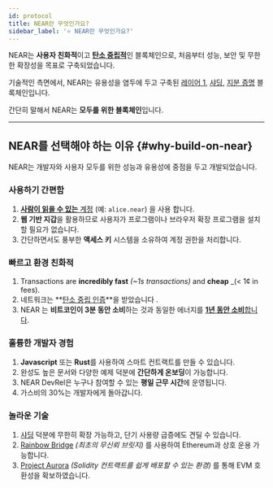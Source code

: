 ```yaml
---
id: protocol
title: NEAR란 무엇인가요?
sidebar_label: '⭐ NEAR란 무엇인가요?'
---
```


NEAR는 **사용자 친화적**이고 [**탄소 중립적**](https://near.org/blog/near-climate-neutral-product/)인 블록체인으로, 처음부터 성능, 보안 및 무한한 확장성을 목표로 구축되었습니다.

기술적인 측면에서, NEAR는 유용성을 염두에 두고 구축된 [레이어 1](https://blockchain-comparison.com/blockchain-protocols/), [샤딩](https://near.org/blog/near-launches-nightshade-sharding-paving-the-way-for-mass-adoption), [지분 증명](https://en.wikipedia.org/wiki/Proof_of_stake) 블록체인입니다.

간단히 말해서 NEAR는 **모두를 위한 블록체인**입니다.

<hr className="subsection" />

## NEAR를 선택해야 하는 이유 {#why-build-on-near}
NEAR는 개발자와 사용자 모두를 위한 성능과 유용성에 중점을 두고 개발되었습니다.

### 사용하기 간편함
1. [**사람이 읽을 수 있는** 계정](./accounts/introduction.md#human-readable-accountsaccount-idmd) (예: `alice.near`) 을 사용 합니다.
2. **웹 기반 지갑**을 활용하므로 사용자가 프로그램이나 브라우저 확장 프로그램을 설치할 필요가 없습니다.
3. 간단하면서도 풍부한 **액세스 키** 시스템을 소유하여 계정 권한을 처리합니다.

### 빠르고 환경 친화적
1. Transactions are **incredibly fast** _(~1s transactions)_ and **cheap** _(< 1¢ in fees).
2. 네트워크는 **[탄소 중립 인증](https://near.org/blog/the-near-blockchain-is-climate-neutral/)**을 받았습니다 .
3. NEAR 는 **비트코인이 3분 동안 소비**하는 것과 동일한 에너지를 [**1년 동안 소비**합니다](https://medium.com/nearprotocol/how-near-went-carbon-neutral-e656db96da47#:~:text=The%20firm%20found%20that%20NEAR,PoS%20technology%20instead%20of%20PoW).

### 훌륭한 개발자 경험
1. **Javascript** 또는 **Rust**를 사용하여 스마트 컨트랙트를 만들 수 있습니다.
2. 완성도 높은 문서와 다양한 예제 덕분에 **간단하게 온보딩**이 가능합니다.
3. NEAR DevRel은 누구나 참여할 수 있는 **평일 근무 시간**에 운영됩니다.
4. 가스비의 30%는 개발자에게 돌아갑니다.

### 놀라운 기술
1. [샤딩](https://near.org/blog/near-launches-nightshade-sharding-paving-the-way-for-mass-adoption) 덕분에 무한히 확장 가능하고, 단기 사용량 급증에도 견딜 수 있습니다.
2. [Rainbow Bridge](https://rainbowbridge.app/transfer) _(최초의 무신뢰 브릿지)_ 를 사용하여 Ethereum과 상호 운용 가능합니다.
3. [Project Aurora](http://www.aurora.dev) _(Solidity 컨트랙트를 쉽게 배포할 수 있는 환경)_ 를 통해 EVM 호환성을 확보하였습니다.
